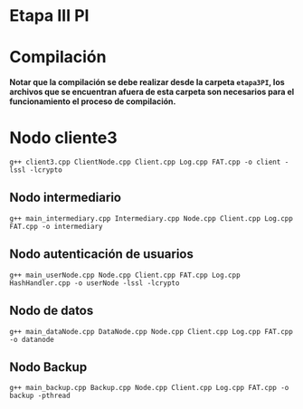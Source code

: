 # Etapa III PI

# Compilación
**Notar que la compilación se debe realizar desde la carpeta `etapa3PI`, los archivos que se encuentran afuera de esta carpeta son necesarios para el funcionamiento el proceso de compilación.**

# Nodo cliente3
```
g++ client3.cpp ClientNode.cpp Client.cpp Log.cpp FAT.cpp -o client -lssl -lcrypto
```

## Nodo intermediario
```
g++ main_intermediary.cpp Intermediary.cpp Node.cpp Client.cpp Log.cpp FAT.cpp -o intermediary
```

## Nodo autenticación de usuarios
```
g++ main_userNode.cpp Node.cpp Client.cpp FAT.cpp Log.cpp HashHandler.cpp -o userNode -lssl -lcrypto
```

## Nodo de datos
```
g++ main_dataNode.cpp DataNode.cpp Node.cpp Client.cpp Log.cpp FAT.cpp -o datanode
``` 

## Nodo Backup
```
g++ main_backup.cpp Backup.cpp Node.cpp Client.cpp Log.cpp FAT.cpp -o backup -pthread
``` 